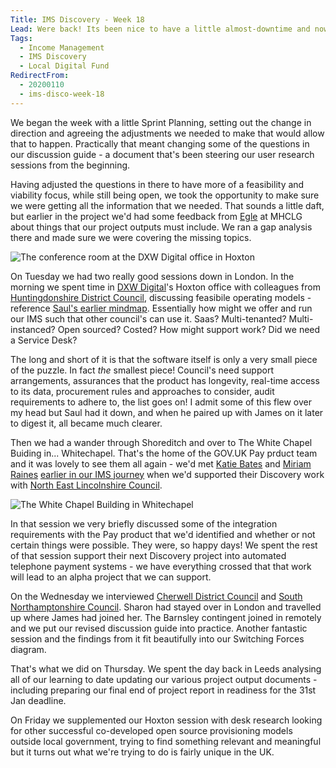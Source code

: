 ```yaml
---
Title: IMS Discovery - Week 18
Lead: Were back! Its been nice to have a little almost-downtime and now an opportunity to regroup.
Tags:
  - Income Management
  - IMS Discovery
  - Local Digital Fund
RedirectFrom:
  - 20200110
  - ims-disco-week-18
---
```


We began the week with a little Sprint Planning, setting out the change in direction and agreeing the adjustments we needed to make that would allow that to happen. Practically that meant changing some of the questions in our discussion guide - a document that's been steering our user research sessions from the beginning.

Having adjusted the questions in there to have more of a feasibility and viability focus, while still being open, we took the opportunity to make sure we were getting all the information that we needed. That sounds a little daft, but earlier in the project we'd had some feedback from [Egle](https://twitter.com/egle_a_ieva) at MHCLG about things that our project outputs must include. We ran a gap analysis there and made sure we were covering the missing topics.

![The conference room at the DXW Digital office in Hoxton](/assets/images/2020-01-10-white-board.jpg)

On Tuesday we had two really good sessions down in London. In the morning we spent time in [DXW Digital](https://www.dxw.com)'s Hoxton office with colleagues from [Huntingdonshire District Council](https://www.huntingdonshire.gov.uk/), discussing feasibile operating models - reference [Saul's earlier mindmap](/20200103). Essentially how might we offer and run our IMS such that other council's can use it. Saas? Multi-tenanted? Multi-instanced? Open sourced? Costed? How might support work? Did we need a Service Desk?

The long and short of it is that the software itself is only a very small piece of the puzzle. In fact *the* smallest piece! Council's need support arrangements, assurances that the product has longevity, real-time access to its data, procurement rules and approaches to consider, audit requirements to adhere to, the list goes on! I admit some of this flew over my head but Saul had it down, and when he paired up with James on it later to digest it, all became much clearer.

Then we had a wander through Shoreditch and over to The White Chapel Buiding in... Whitechapel. That's the home of the GOV.UK Pay prduct team and it was lovely to see them all again - we'd met [Katie Bates](https://uk.linkedin.com/in/katie-bates-a053b236) and [Miriam Raines](https://twitter.com/MiriamAliceR) [earlier in our IMS journey](/20190613) when we'd supported their Discovery work with [North East Lincolnshire Council](https://www.nelincs.gov.uk/). 

![The White Chapel Building in Whitechapel](/assets/images/2020-01-10-white-chapel.png)

In that session we very briefly discussed some of the integration requirements with the Pay product that we'd identified and whether or not certain things were possible. They were, so happy days! We spent the rest of that session support their next Discovery project into automated telephone payment systems - we have everything crossed that that work will lead to an alpha project that we can support.

On the Wednesday we interviewed [Cherwell District Council](https://www.cherwell.gov.uk/) and [South Northamptonshire Council](https://www.southnorthants.gov.uk/). Sharon had stayed over in London and travelled up where James had joined her. The Barnsley contingent joined in remotely and we put our revised discussion guide into practice. Another fantastic session and the findings from it fit beautifully into our Switching Forces diagram.

That's what we did on Thursday. We spent the day back in Leeds analysing all of our learning to date updating our various project output documents - including preparing our final end of project report in readiness for the 31st Jan deadline.

On Friday we supplemented our Hoxton session with desk research looking for other successful co-developed open source provisioning models outside local government, trying to find something relevant and meaningful but it turns out what we're trying to do is fairly unique in the UK.